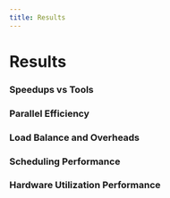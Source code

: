 ```yaml
---
title: Results
---
```


# Results

### Speedups vs Tools

### Parallel Efficiency

### Load Balance and Overheads

### Scheduling Performance

### Hardware Utilization Performance